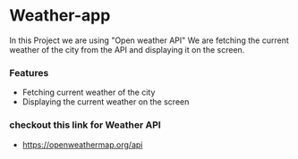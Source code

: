 # Weather-app
In this Project we are using "Open weather API"
We are fetching the current weather of the city from the API and displaying it on the screen.
### Features
- Fetching current weather of the city
- Displaying the current weather on the screen
### checkout this link for Weather API
- https://openweathermap.org/api


